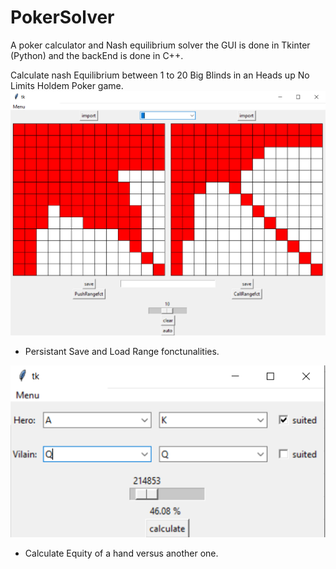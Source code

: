 # PokerSolver
A poker calculator and Nash equilibrium solver the GUI is done in Tkinter (Python) and the backEnd is done in C++.



Calculate nash Equilibrium between 1 to 20 Big Blinds in an Heads up No Limits Holdem Poker game.
![Nash Equilibrium](https://github.com/stailx/PokerSolver/blob/main/ReadMe/NashEquilibrium10BB.png)
- Persistant Save and Load Range fonctunalities.


![Calculator](https://github.com/stailx/PokerSolver/blob/main/ReadMe/CalculatorHandHU.png)
- Calculate Equity of a hand versus another one.
